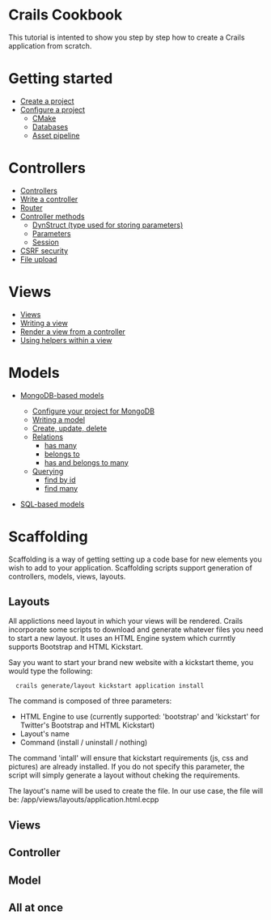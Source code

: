 Crails Cookbook
=====
This tutorial is intented to show you step by step how to create a Crails application from scratch.

# Getting started
* [Create a project](doc-getting-started.md#create-a-project)
* [Configure a project](doc-getting-started.md#configure-a-project)
  * [CMake](doc-getting-started.md#cmake)
  * [Databases](doc-getting-started.md#databases)
  * [Asset pipeline](doc-getting-started.md#asset-pipeline)

# Controllers
* [Controllers](doc-controller.md#controllers)
* [Write a controller](doc-controller.md#controllers)
* [Router](doc-controller.md#controllers)
* [Controller methods](doc-controller.md#controllers)
  * [DynStruct (type used for storing parameters)](doc-controller.md#dynstruct)
  * [Parameters](doc-controller.md#params)
  * [Session](doc-controller.md#session)
* [CSRF security](doc-controller.md#controllers)
* [File upload](doc-controller.md#controllers)

# Views
* [Views](doc-view.md#views)
* [Writing a view](doc-view.md#writing-a-view)
* [Render a view from a controller](doc-view.md#render-a-view-from-a-controller)
* [Using helpers within a view](doc-view.md#using-helpers-within-a-view)

# Models
* [MongoDB-based models](doc-models-mongo.md)
  * [Configure your project for MongoDB](doc-models-mongo.md#configure-your-project-for-mongodb)
  * [Writing a model](doc-models-mongo.md#writing-a-model)
  * [Create, update, delete](doc-models-mongo.md#create-update-delete)
  * [Relations](doc-models-mongo.md#relations)
    * [has many](doc-models-mongo.md#has-many)
    * [belongs to](doc-models-mongo.md#belongs-to)
    * [has and belongs to many](doc-models-mongo.md#has-and-belongs-to-many)
  * [Querying](doc-models-mongo.md#querying)
    * [find by id](doc-models-mongo.md#find-by-id)
    * [find many](doc-models-mongo.md#find-many)

* [SQL-based models](#)

# Scaffolding
Scaffolding is a way of getting setting up a code base for new elements you wish to add to your application.
Scaffolding scripts support generation of controllers, models, views, layouts.

## Layouts
All applictions need layout in which your views will be rendered. Crails incorporate some scripts to download and
generate whatever files you need to start a new layout.
It uses an HTML Engine system which currntly supports Bootstrap and HTML Kickstart.

Say you want to start your brand new website with a kickstart theme, you would type the following:

      crails generate/layout kickstart application install

The command is composed of three parameters:
- HTML Engine to use (currently supported: 'bootstrap' and 'kickstart' for Twitter's Bootstrap and HTML Kickstart)
- Layout's name
- Command (install / uninstall / nothing)

The command 'intall' will ensure that kickstart requirements (js, css and pictures) are already installed. If you do not
specify this parameter, the script will simply generate a layout without cheking the requirements.

The layout's name will be used to create the file. In our use case, the file will be:
/app/views/layouts/application.html.ecpp

## Views

## Controller

## Model

## All at once
